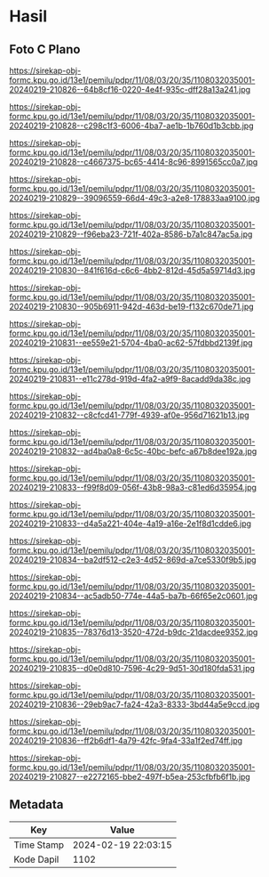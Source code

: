 # Hasil

## Foto C Plano

https://sirekap-obj-formc.kpu.go.id/13e1/pemilu/pdpr/11/08/03/20/35/1108032035001-20240219-210826--64b8cf16-0220-4e4f-935c-dff28a13a241.jpg

https://sirekap-obj-formc.kpu.go.id/13e1/pemilu/pdpr/11/08/03/20/35/1108032035001-20240219-210828--c298c1f3-6006-4ba7-ae1b-1b760d1b3cbb.jpg

https://sirekap-obj-formc.kpu.go.id/13e1/pemilu/pdpr/11/08/03/20/35/1108032035001-20240219-210828--c4667375-bc65-4414-8c96-8991565cc0a7.jpg

https://sirekap-obj-formc.kpu.go.id/13e1/pemilu/pdpr/11/08/03/20/35/1108032035001-20240219-210829--39096559-66d4-49c3-a2e8-178833aa9100.jpg

https://sirekap-obj-formc.kpu.go.id/13e1/pemilu/pdpr/11/08/03/20/35/1108032035001-20240219-210829--f96eba23-721f-402a-8586-b7a1c847ac5a.jpg

https://sirekap-obj-formc.kpu.go.id/13e1/pemilu/pdpr/11/08/03/20/35/1108032035001-20240219-210830--841f616d-c6c6-4bb2-812d-45d5a59714d3.jpg

https://sirekap-obj-formc.kpu.go.id/13e1/pemilu/pdpr/11/08/03/20/35/1108032035001-20240219-210830--905b6911-942d-463d-be19-f132c670de71.jpg

https://sirekap-obj-formc.kpu.go.id/13e1/pemilu/pdpr/11/08/03/20/35/1108032035001-20240219-210831--ee559e21-5704-4ba0-ac62-57fdbbd2139f.jpg

https://sirekap-obj-formc.kpu.go.id/13e1/pemilu/pdpr/11/08/03/20/35/1108032035001-20240219-210831--e11c278d-919d-4fa2-a9f9-8acadd9da38c.jpg

https://sirekap-obj-formc.kpu.go.id/13e1/pemilu/pdpr/11/08/03/20/35/1108032035001-20240219-210832--c8cfcd41-779f-4939-af0e-956d71621b13.jpg

https://sirekap-obj-formc.kpu.go.id/13e1/pemilu/pdpr/11/08/03/20/35/1108032035001-20240219-210832--ad4ba0a8-6c5c-40bc-befc-a67b8dee192a.jpg

https://sirekap-obj-formc.kpu.go.id/13e1/pemilu/pdpr/11/08/03/20/35/1108032035001-20240219-210833--f99f8d09-056f-43b8-98a3-c81ed6d35954.jpg

https://sirekap-obj-formc.kpu.go.id/13e1/pemilu/pdpr/11/08/03/20/35/1108032035001-20240219-210833--d4a5a221-404e-4a19-a16e-2e1f8d1cdde6.jpg

https://sirekap-obj-formc.kpu.go.id/13e1/pemilu/pdpr/11/08/03/20/35/1108032035001-20240219-210834--ba2df512-c2e3-4d52-869d-a7ce5330f9b5.jpg

https://sirekap-obj-formc.kpu.go.id/13e1/pemilu/pdpr/11/08/03/20/35/1108032035001-20240219-210834--ac5adb50-774e-44a5-ba7b-66f65e2c0601.jpg

https://sirekap-obj-formc.kpu.go.id/13e1/pemilu/pdpr/11/08/03/20/35/1108032035001-20240219-210835--78376d13-3520-472d-b9dc-21dacdee9352.jpg

https://sirekap-obj-formc.kpu.go.id/13e1/pemilu/pdpr/11/08/03/20/35/1108032035001-20240219-210835--d0e0d810-7596-4c29-9d51-30d180fda531.jpg

https://sirekap-obj-formc.kpu.go.id/13e1/pemilu/pdpr/11/08/03/20/35/1108032035001-20240219-210836--29eb9ac7-fa24-42a3-8333-3bd44a5e9ccd.jpg

https://sirekap-obj-formc.kpu.go.id/13e1/pemilu/pdpr/11/08/03/20/35/1108032035001-20240219-210836--ff2b6df1-4a79-42fc-9fa4-33a1f2ed74ff.jpg

https://sirekap-obj-formc.kpu.go.id/13e1/pemilu/pdpr/11/08/03/20/35/1108032035001-20240219-210827--e2272165-bbe2-497f-b5ea-253cfbfb6f1b.jpg


## Metadata

| Key        | Value               |
| ---------- | ------------------- |
| Time Stamp | 2024-02-19 22:03:15 |
| Kode Dapil | 1102                |



